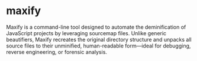 # maxify
Maxify is a command-line tool designed to automate the deminification of JavaScript projects by leveraging sourcemap files. Unlike generic beautifiers, Maxify recreates the original directory structure and unpacks all source files to their unminified, human-readable form—ideal for debugging, reverse engineering, or forensic analysis. 
